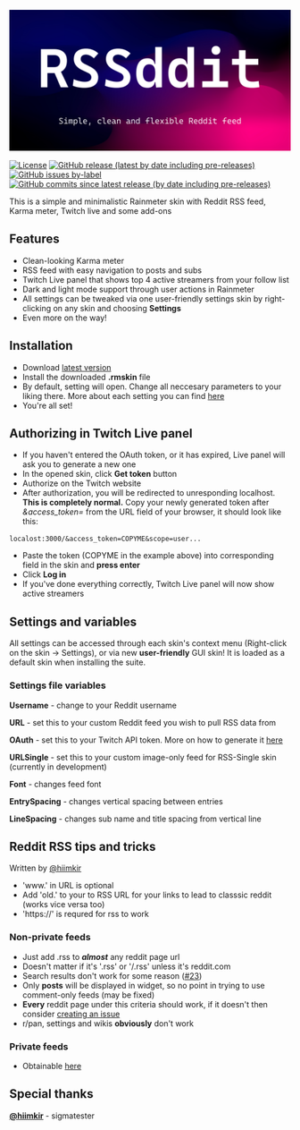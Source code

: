 <!-- # RSSddit
 -->
![Title](img/header.png)

[![License](https://img.shields.io/badge/license-CC%20BY--NC--SA%204.0-important)](https://creativecommons.org/licenses/by-nc-sa/4.0/) [![GitHub release (latest by date including pre-releases)](https://img.shields.io/github/v/release/SmileyDrag0n/RSSddit?include_prereleases)](https://github.com/SmileyDrag0n/RSSddit/releases) [![GitHub issues by-label](https://img.shields.io/github/issues/SmileyDrag0n/RSSddit/bug)](https://github.com/SmileyDrag0n/RSSddit/issues?q=is%3Aissue+is%3Aopen+label%3Abug) [![GitHub commits since latest release (by date including pre-releases)](https://img.shields.io/github/commits-since/SmileyDrag0n/RSSddit/latest?include_prereleases)](https://github.com/SmileyDrag0n/RSSddit/commits)

This is a simple and minimalistic Rainmeter skin with Reddit RSS feed, Karma meter, Twitch live and some add-ons

## Features

- Clean-looking Karma meter
- RSS feed with easy navigation to posts and subs
- Twitch Live panel that shows top 4 active streamers from your follow list
- Dark and light mode support through user actions in Rainmeter
- All settings can be tweaked via one user-friendly settings skin by right-clicking on any skin and choosing **Settings**
- Even more on the way!

## Installation

- Download [latest version](https://github.com/SmileyDrag0n/RSSddit/releases)
- Install the downloaded **.rmskin** file
- By default, setting will open. Change all neccesary parameters to your liking there. More about each setting you can find [here](https://github.com/SmileyDrag0n/RSSddit#settings-and-variables)
- You're all set!

## Authorizing in Twitch Live panel

- If you haven't entered the OAuth token, or it has expired, Live panel will ask you to generate a new one
- In the opened skin, click **Get token** button
- Authorize on the Twitch website
- After authorization, you will be redirected to unresponding localhost. **This is completely normal.** Copy your newly generated token after *&access_token=* from the URL field of your browser, it should look like this:

```url
localost:3000/&access_token=COPYME&scope=user...
```

- Paste the token (COPYME in the example above) into corresponding field in the skin and **press enter**
- Click **Log in**
- If you've done everything correctly, Twitch Live panel will now show active streamers

## Settings and variables

All settings can be accessed through each skin's context menu (Right-click on the skin -> Settings), or via new **user-friendly** GUI skin! It is loaded as a default skin when installing the suite.

### Settings file variables

**Username** - change to your Reddit username

**URL** - set this to your custom Reddit feed you wish to pull RSS data from

**OAuth** - set this to your Twitch API token. More on how to generate it [here](https://github.com/SmileyDrag0n/RSSddit#authorizing-in-twitch-live-panel)

**URLSingle** - set this to your custom image-only feed for RSS-Single skin (currently in development)

**Font** - changes feed font

**EntrySpacing** - changes vertical spacing between entries

**LineSpacing** - changes sub name and title spacing from vertical line

## Reddit RSS tips and tricks

Written by [@hiimkir](https://github.com/hiimkir)

- 'www.' in URL is optional
- Add 'old.' to your to RSS URL for your links to lead to classsic reddit (works vice versa too)
- 'https://' is requred for rss to work

### Non-private feeds

- Just add .rss to ***almost*** any reddit page url
- Doesn't matter if it's '.rss' or '/.rss' unless it's reddit.com
- Search results don't work for some reason ([#23](https://github.com/SmileyDrag0n/RSSddit/issues/23))
- Only **posts** will be displayed in widget, so no point in trying to use comment-only feeds (may be fixed)
- **Every** reddit page under this criteria should work, if it doesn't then consider [creating an issue](https://github.com/SmileyDrag0n/RSSddit/issues)
- r/pan, settings and wikis **obviously** don't work

### Private feeds

- Obtainable [here](https://reddit.com/prefs/feeds/)

## Special thanks

**[@hiimkir](https://github.com/hiimkir)** - sigmatester
